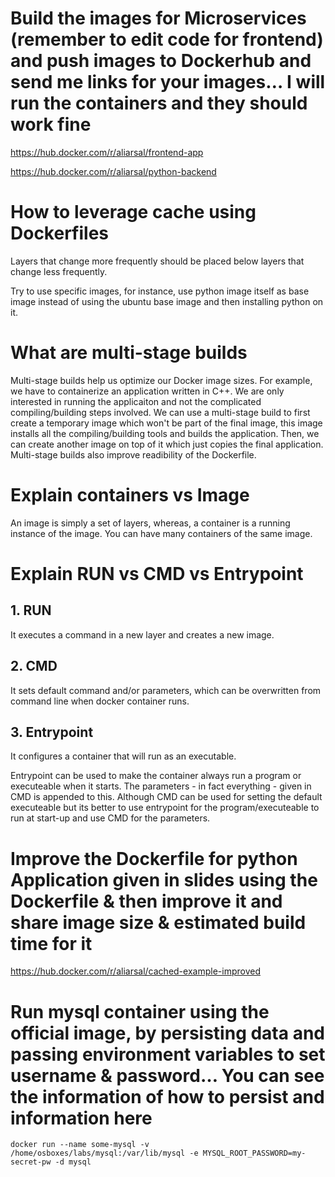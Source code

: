 # Build the images for Microservices (remember to edit code for frontend) and push images to Dockerhub and send me links for your images… I will run the containers and they should work fine

<https://hub.docker.com/r/aliarsal/frontend-app>

<https://hub.docker.com/r/aliarsal/python-backend>

# How to leverage cache using Dockerfiles

Layers that change more frequently should be placed below layers that change less frequently.

Try to use specific images, for instance, use python image itself as base image instead of using the ubuntu base image and then installing python on it.

# What are multi-stage builds

Multi-stage builds help us optimize our Docker image sizes. For example, we have to containerize an application written in C++. We are only interested in running the applicaiton and not the complicated compiling/building steps involved. We can use a multi-stage build to first create a temporary image which won't be part of the final image, this image installs all the compiling/building tools and builds the application. Then, we can create another image on top of it which just copies the final application. Multi-stage builds also improve readibility of the Dockerfile.

# Explain containers vs Image

An image is simply a set of layers, whereas, a container is a running instance of the image. You can have many containers of the same image.

# Explain RUN vs CMD vs Entrypoint
## 1. RUN

It executes a command in a new layer and creates a new image.

## 2. CMD

It sets default command and/or parameters, which can be overwritten from command line when docker container runs.

## 3. Entrypoint

It configures a container that will run as an executable.

Entrypoint can be used to make the container always run a program or executeable when it starts. The parameters - in fact everything - given in CMD is appended to this.
Although CMD can be used for setting the default executeable but its better to use entrypoint for the program/executeable to run at start-up and use CMD for the parameters.


# Improve the Dockerfile for python Application given in slides using the Dockerfile & then improve it and share image size & estimated build time for it

<https://hub.docker.com/r/aliarsal/cached-example-improved>

# Run mysql container using the official image, by persisting data and passing environment variables to set username & password… You can see the information of how to persist and information here

`docker run --name some-mysql -v /home/osboxes/labs/mysql:/var/lib/mysql -e MYSQL_ROOT_PASSWORD=my-secret-pw -d mysql`